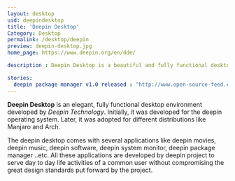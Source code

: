 ```yaml
---
layout: desktop
uid: deepindesktop
title: 'Deepin Desktop'
Category: Desktop
permalink: /desktop/deepin
preview: deepin-desktop.jpg
home_page: https://www.deepin.org/en/dde/

description : Deepin Desktop is a beautiful and fully functional desktop environment, initially developed for deepin, later grown to work on different distributions.

stories:
  deepin package manager v1.0 released : "http://www.open-source-feed.com/2017/08/deepin-package-manager-10-released.html"
---
```


**Deepin Desktop** is an elegant, fully functional desktop environment developed by *Deepin Technology*. 
Initially, it was developed for the deepin operating system. Later, it was adopted for different 
distributions like Manjaro and Arch.

The deepin desktop comes with several applications like deepin movies, deepin music, deepin software, deepin system monitor, deepin package manager ..etc. All these applications are developed by deepin project to serve day to day life activities of a common user without compromising the great design standards put forward by the project.
